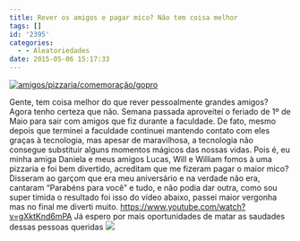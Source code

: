 ```yaml
---
title: Rever os amigos e pagar mico? Não tem coisa melhor
tags: []
id: '2395'
categories:
  - - Aleatoriedades
date: 2015-05-06 15:17:33
---
```


[![amigos/pizzaria/comemoração/gopro](http://natalia.blog.br/wp-content/uploads/2015/05/10371963_10204070544064043_190642102823286460_n.jpg)](http://natalia.blog.br/wp-content/uploads/2015/05/10371963_10204070544064043_190642102823286460_n.jpg)

Gente, tem coisa melhor do que rever pessoalmente grandes amigos? Agora tenho certeza que não. Semana passada aproveitei o feriado de 1º de Maio para sair com amigos que fiz durante a faculdade. De fato, mesmo depois que terminei a faculdade continuei mantendo contato com eles graças à tecnologia, mas apesar de maravilhosa, a tecnologia não consegue substituir alguns momentos mágicos das nossas vidas. Pois é, eu minha amiga Daniela e meus amigos Lucas, Will e William fomos à uma pizzaria e foi bem divertido, acreditam que me fizeram pagar o maior mico? Disseram ao garçom que era meu aniversário e na verdade não era, cantaram “Parabéns para você” e tudo, e não podia dar outra, como sou super tímida o resultado foi isso do vídeo abaixo, passei maior vergonha mas no final me diverti muito. https://www.youtube.com/watch?v=gXktKnd6mPA Já espero por mais oportunidades de matar as saudades dessas pessoas queridas ![](http://natalia.blog.br/wp-content/plugins/wp-emoji-one/icons/1F60D.png)